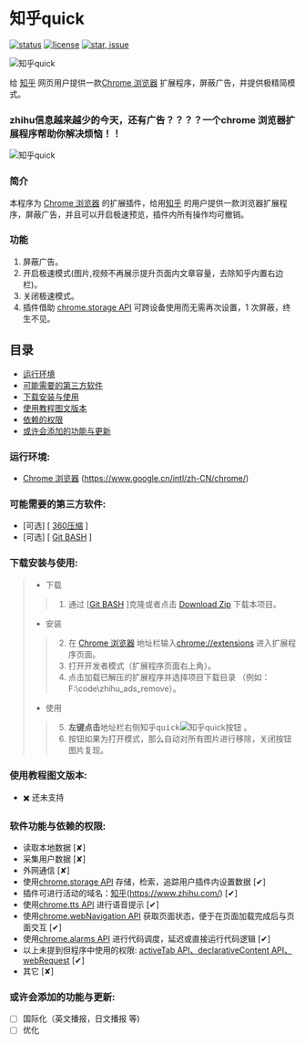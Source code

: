# 知乎quick

[![status](https://img.shields.io/badge/status-stable-green.svg)](https://github.com/tychxn/jd-assistant)
[![license](https://img.shields.io/badge/license-MIT-blue.svg)](./LICENSE)
[![star, issue](https://img.shields.io/badge/star%2C%20issue-welcome-brightgreen.svg)](https://github.com/tychxn/jd-assistant)


![知乎quick][logo]

[logo]: https://user-images.githubusercontent.com/10275628/120307519-aa0a8100-c305-11eb-9d5f-3be586a0d623.png "Logo of 知乎quick"

  给 [知乎](https://www.zhihu.com/) 网页用户提供一款[Chrome 浏览器](https://www.google.cn/intl/zh-CN/chrome/) 扩展程序，屏蔽广告，并提供极精简模式。

### zhihu信息越来越少的今天，还有广告？？？？一个chrome 浏览器扩展程序帮助你解决烦恼！！
![知乎quick](https://user-images.githubusercontent.com/10275628/120310743-4d10ca00-c309-11eb-9414-d81d7a672e35.png)
### 简介

  本程序为 [Chrome 浏览器](https://www.google.cn/intl/zh-CN/chrome/) 的扩展插件，给用[知乎](https://www.zhihu.com/) 的用户提供一款浏览器扩展程序，屏蔽广告，并且可以开启极速预览，插件内所有操作均可撤销。

### 功能

1. 屏蔽广告。
2. 开启极速模式(图片,视频不再展示提升页面内文章容量，去除知乎内置右边栏)。
3. 关闭极速模式。
3. 插件借助 [chrome.storage API](https://developer.chrome.com/apps/api_index) 可跨设备使用而无需再次设置，1 次屏蔽，终生不见。

## 目录

* [运行环境](#运行环境)
* [可能需要的第三方软件](#可能需要的第三方软件)
* [下载安装与使用](#下载安装与使用)
* [使用教程图文版本](#使用教程图文版本)
* [依赖的权限](#依赖的权限)
* [或许会添加的功能与更新](#或许会添加的功能与更新)

### <div id="env">运行环境:</div>

- [Chrome 浏览器](https://www.google.cn/intl/zh-CN/chrome/) \(<https://www.google.cn/intl/zh-CN/chrome/>\)

### <div id="third">可能需要的第三方软件:</div>

- \[可选\] \[ [360压缩](https://yasuo.360.cn/) \]
- \[可选\] \[ [Git BASH](https://gitforwindows.org/) \]


### <div id="howToUse">下载安装与使用:</div>

>- 下载  
>>1. 通过 \[[Git BASH](https://gitforwindows.org/) \]克隆或者点击 [Download Zip](https://github.com/hangdra/zhihu_ads_remove/archive/refs/heads/main.zip) 下载本项目。  
>
>- 安装  
>>2. 在 [Chrome 浏览器](https://www.google.cn/intl/zh-CN/chrome/)  地址栏输入[chrome://extensions](chrome://extensions) 进入扩展程序页面。
>>3. 打开<kbd>开发者模式</kbd>（扩展程序页面右上角）。    
>>4. 点击<kbd>加载已解压的扩展程序</kbd>并选择项目下载目录  （例如：F:\code\zhihu_ads_remove）。    
>
>- 使用     
>>5. **左键点击**地址栏右侧<kbd>知乎quick</kbd>![知乎quick](https://user-images.githubusercontent.com/10275628/120307519-aa0a8100-c305-11eb-9d5f-3be586a0d623.png "Logo of 知乎quick")按钮 。    
>>6. 按钮如果为打开模式，那么自动对所有图片进行移除，关闭按钮图片复现。  

### <div id="howToUseInStoryMode">使用教程图文版本:</div>

- ✖️ 还未支持

### <div id="privilege">软件功能与依赖的权限:</div>

- 读取本地数据 [✘]
- 采集用户数据 [✘]
- 外网通信 [✘]
- 使用[chrome.storage API](https://developer.chrome.com/apps/api_index) 存储，检索，追踪用户插件内设置数据 [✔]
- 插件可进行活动的域名：[知乎](https://www.zhihu.com/)\(<https://www.zhihu.com/>\) [✔]
- 使用[chrome.tts API](https://developer.chrome.com/apps/api_index) 进行语音提示 [✔]
- 使用[chrome.webNavigation API](https://developer.chrome.com/apps/api_index) 获取页面状态，便于在页面加载完成后与页面交互 [✔]
- 使用[chrome.alarms API](https://developer.chrome.com/apps/api_index) 进行代码调度，延迟或直接运行代码逻辑 [✔]
- 以上未提到但程序中使用的权限: [activeTab API、declarativeContent API、webRequest](https://developer.chrome.com/apps/api_index) [✔]
- 其它 [✘]

### <div id="never">或许会添加的功能与更新:</div>

- [ ] 国际化（英文播报，日文播报 等)
- [ ] 优化

[Download Zip]: (/hangdra/zhihu_ads_remove/archive/master.zip)
[360压缩]: (https://yasuo.360.cn/)
[Git BASH]: (https://gitforwindows.org/)
[知乎]: (https://www.zhihu.com/)
[Chrome 浏览器]: (https://www.google.cn/intl/zh-CN/chrome/)


